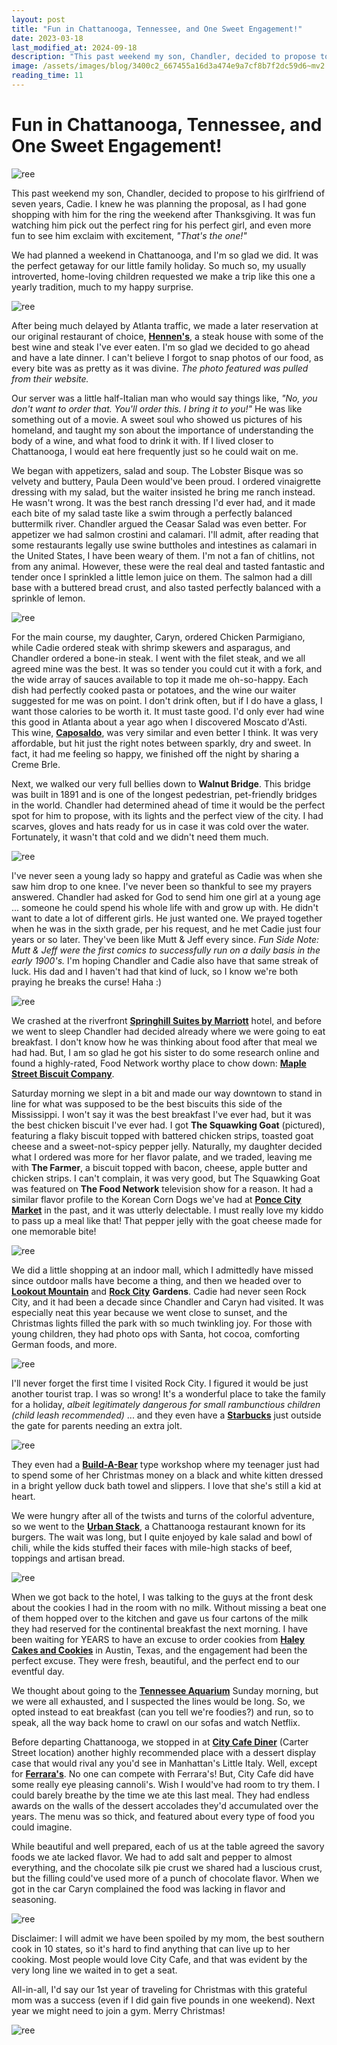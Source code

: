 ```yaml
---
layout: post
title: "Fun in Chattanooga, Tennessee, and One Sweet Engagement!"
date: 2023-03-18
last_modified_at: 2024-09-18
description: "This past weekend my son, Chandler, decided to propose to his girlfriend of seven years, Cadie. I knew he was planning the proposal, as I had gone shopping with him for the ring t…"
image: /assets/images/blog/3400c2_667455a16d3a474e9a7cf8b7f2dc59d6~mv2.png
reading_time: 11
---
```

# Fun in Chattanooga, Tennessee, and One Sweet Engagement!
![ree](/assets/images/blog/3400c2_667455a16d3a474e9a7cf8b7f2dc59d6~mv2.png)

This past weekend my son, Chandler, decided to propose to his girlfriend of seven years, Cadie. I knew he was planning the proposal, as I had gone shopping with him for the ring the weekend after Thanksgiving. It was fun watching him pick out the perfect ring for his perfect girl, and even more fun to see him exclaim with excitement, _"That's the one!"_

We had planned a weekend in Chattanooga, and I'm so glad we did. It was the perfect getaway for our little family holiday. So much so, my usually introverted, home-loving children requested we make a trip like this one a yearly tradition, much to my happy surprise.

![ree](/assets/images/blog/3400c2_93fbba6050e84e489139a94c428fd13d~mv2.png)

After being much delayed by Atlanta traffic, we made a later reservation at our original restaurant of choice, [**Hennen's**](http://www.hennens.net/), a steak house with some of the best wine and steak I've ever eaten. I'm so glad we decided to go ahead and have a late dinner. I can't believe I forgot to snap photos of our food, as every bite was as pretty as it was divine. _The photo featured was pulled from their website._

Our server was a little half-Italian man who would say things like, _"No, you don't want to order that. You'll order this. I bring it to you!"_ He was like something out of a movie. A sweet soul who showed us pictures of his homeland, and taught my son about the importance of understanding the body of a wine, and what food to drink it with. If I lived closer to Chattanooga, I would eat here frequently just so he could wait on me.

We began with appetizers, salad and soup. The Lobster Bisque was so velvety and buttery, Paula Deen would've been proud. I ordered vinaigrette dressing with my salad, but the waiter insisted he bring me ranch instead. He wasn't wrong. It was the best ranch dressing I'd ever had, and it made each bite of my salad taste like a swim through a perfectly balanced buttermilk river. Chandler argued the Ceasar Salad was even better. For appetizer we had salmon crostini and calamari. I'll admit, after reading that some restaurants legally use swine buttholes and intestines as calamari in the United States, I have been weary of them. I'm not a fan of chitlins, not from any animal. However, these were the real deal and tasted fantastic and tender once I sprinkled a little lemon juice on them. The salmon had a dill base with a buttered bread crust, and also tasted perfectly balanced with a sprinkle of lemon.

![ree](/assets/images/blog/3400c2_1dc6717f68a243cf8b2a5bef3fc14de2~mv2.png)

For the main course, my daughter, Caryn, ordered Chicken Parmigiano, while Cadie ordered steak with shrimp skewers and asparagus, and Chandler ordered a bone-in steak. I went with the filet steak, and we all agreed mine was the best. It was so tender you could cut it with a fork, and the wide array of sauces available to top it made me oh-so-happy. Each dish had perfectly cooked pasta or potatoes, and the wine our waiter suggested for me was on point. I don't drink often, but if I do have a glass, I want those calories to be worth it. It must taste good. I'd only ever had wine this good in Atlanta about a year ago when I discovered Moscato d'Asti. This wine, [**Caposaldo**](https://www.caposaldo.com/moscato), was very similar and even better I think. It was very affordable, but hit just the right notes between sparkly, dry and sweet. In fact, it had me feeling so happy, we finished off the night by sharing a Creme Brle.

Next, we walked our very full bellies down to **Walnut Bridge**. This bridge was built in 1891 and is one of the longest pedestrian, pet-friendly bridges in the world. Chandler had determined ahead of time it would be the perfect spot for him to propose, with its lights and the perfect view of the city. I had scarves, gloves and hats ready for us in case it was cold over the water. Fortunately, it wasn't that cold and we didn't need them much.

![ree](/assets/images/blog/3400c2_b5e374e24f794a898a9085d594175064~mv2.png)

I've never seen a young lady so happy and grateful as Cadie was when she saw him drop to one knee. I've never been so thankful to see my prayers answered. Chandler had asked for God to send him one girl at a young age ... someone he could spend his whole life with and grow up with. He didn't want to date a lot of different girls. He just wanted one. We prayed together when he was in the sixth grade, per his request, and he met Cadie just four years or so later. They've been like Mutt & Jeff every since. _Fun Side Note: Mutt & Jeff were the first comics to successfully run on a daily basis in the early 1900's._ I'm hoping Chandler and Cadie also have that same streak of luck. His dad and I haven't had that kind of luck, so I know we're both praying he breaks the curse! Haha :)

![ree](/assets/images/blog/3400c2_c64b0bcac4984e31b6dc4c40a1bb9b2c~mv2.png)

We crashed at the riverfront [**Springhill Suites by Marriott**](https://www.marriott.com/en-us/hotels/chash-springhill-suites-chattanooga-downtown-cameron-harbor/overview/?scid=f2ae0541-1279-4f24-b197-a979c79310b0) hotel, and before we went to sleep Chandler had decided already where we were going to eat breakfast. I don't know how he was thinking about food after that meal we had had. But, I am so glad he got his sister to do some research online and found a highly-rated, Food Network worthy place to chow down: [**Maple Street Biscuit Company**](https://www.maplestreetbiscuits.com/city-center-2/).

Saturday morning we slept in a bit and made our way downtown to stand in line for what was supposed to be the best biscuits this side of the Mississippi. I won't say it was the best breakfast I've ever had, but it was the best chicken biscuit I've ever had. I got **The Squawking Goat** (pictured), featuring a flaky biscuit topped with battered chicken strips, toasted goat cheese and a sweet-not-spicy pepper jelly. Naturally, my daughter decided what I ordered was more for her flavor palate, and we traded, leaving me with **The Farmer**, a biscuit topped with bacon, cheese, apple butter and chicken strips. I can't complain, it was very good, but The Squawking Goat was featured on **The Food Network** television show for a reason. It had a similar flavor profile to the Korean Corn Dogs we've had at [**Ponce City Market**](https://www.poncecitymarket.com/) in the past, and it was utterly delectable. I must really love my kiddo to pass up a meal like that! That pepper jelly with the goat cheese made for one memorable bite!

![ree](/assets/images/blog/3400c2_55c48cd7ce204205ac44e86b2d42d8fd~mv2.png)

We did a little shopping at an indoor mall, which I admittedly have missed since outdoor malls have become a thing, and then we headed over to [**Lookout Mountain**](https://www.nps.gov/chch/learn/lookout-mountain.htm) and [**Rock City**](https://www.seerockcity.com/?utm_source=gmb&utm_medium=organic) **Gardens**. Cadie had never seen Rock City, and it had been a decade since Chandler and Caryn had visited. It was especially neat this year because we went close to sunset, and the Christmas lights filled the park with so much twinkling joy. For those with young children, they had photo ops with Santa, hot cocoa, comforting German foods, and more.

![ree](/assets/images/blog/3400c2_bbb6aa6dbb1a49e3a78f81bf0f15d3c1~mv2.png)

I'll never forget the first time I visited Rock City. I figured it would be just another tourist trap. I was so wrong! It's a wonderful place to take the family for a holiday, _albeit legitimately dangerous for small rambunctious children (child leash recommended)_ ... and they even have a [**Starbucks**](https://www.starbucks.com/store-locator/store/18117/rock-city-cornerstone-station-1400-patten-road-lookout-mountain-ga-307502600-us) just outside the gate for parents needing an extra jolt.

![ree](/assets/images/blog/3400c2_122c0f668c0f4b6b94dadf7049b3971f~mv2.png)

They even had a [**Build-A-Bear**](https://www.buildabear.com/on/demandware.store/Sites-buildabear-us-Site?utm_campaign=&utm_source=&utm_medium=&utm_content={ad}&utm_term=build%20a%20bear&utm_campaign=&utm_source=&utm_medium=&utm_content={ad}&utm_term=build%20a%20bear&gclid=CjwKCAiAqaWdBhAvEiwAGAQltuUd25-MntDVy0rsZ7aVIJZb0owPgJFr9Yfq2yA7bt0D5GVUGGSXTBoCwgUQAvD_BwE) type workshop where my teenager just had to spend some of her Christmas money on a black and white kitten dressed in a bright yellow duck bath towel and slippers. I love that she's still a kid at heart.

We were hungry after all of the twists and turns of the colorful adventure, so we went to the [**Urban Stack**](https://www.urbanstack.com/), a Chattanooga restaurant known for its burgers. The wait was long, but I quite enjoyed by kale salad and bowl of chili, while the kids stuffed their faces with mile-high stacks of beef, toppings and artisan bread.

![ree](/assets/images/blog/3400c2_cb97049c82d34b4f8da18bc92afb72ec~mv2.png)

When we got back to the hotel, I was talking to the guys at the front desk about the cookies I had in the room with no milk. Without missing a beat one of them hopped over to the kitchen and gave us four cartons of the milk they had reserved for the continental breakfast the next morning. I have been waiting for YEARS to have an excuse to order cookies from [**Haley Cakes and Cookies**](https://hayleycakesandcookies.com/) in Austin, Texas, and the engagement had been the perfect excuse. They were fresh, beautiful, and the perfect end to our eventful day.

We thought about going to the [**Tennessee Aquarium**](https://tnaqua.org/) Sunday morning, but we were all exhausted, and I suspected the lines would be long. So, we opted instead to eat breakfast (can you tell we're foodies?) and run, so to speak, all the way back home to crawl on our sofas and watch Netflix.

Before departing Chattanooga, we stopped in at [**City Cafe Diner**](https://www.thecitycafemenu.com/) (Carter Street location) another highly recommended place with a dessert display case that would rival any you'd see in Manhattan's Little Italy. Well, except for [**Ferrara's**](https://www.ferraranyc.com/). No one can compete with Ferrara's! But, City Cafe did have some really eye pleasing cannoli's. Wish I would've had room to try them. I could barely breathe by the time we ate this last meal. They had endless awards on the walls of the dessert accolades they'd accumulated over the years. The menu was so thick, and featured about every type of food you could imagine.

While beautiful and well prepared, each of us at the table agreed the savory foods we ate lacked flavor. We had to add salt and pepper to almost everything, and the chocolate silk pie crust we shared had a luscious crust, but the filling could've used more of a punch of chocolate flavor. When we got in the car Caryn complained the food was lacking in flavor and seasoning.

![ree](/assets/images/blog/3400c2_63bef0b76d7541d18045365ebdb91145~mv2.png)

Disclaimer: I will admit we have been spoiled by my mom, the best southern cook in 10 states, so it's hard to find anything that can live up to her cooking. Most people would love City Cafe, and that was evident by the very long line we waited in to get a seat.

All-in-all, I'd say our 1st year of traveling for Christmas with this grateful mom was a success (even if I did gain five pounds in one weekend). Next year we might need to join a gym. Merry Christmas!

![ree](/assets/images/blog/3400c2_b6b9ffe1e7674bb4834586d1da8aaf22~mv2.png)
